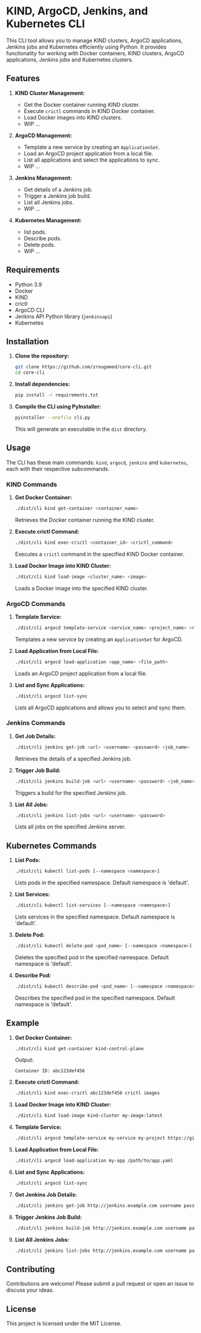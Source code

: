 # KIND, ArgoCD, Jenkins, and Kubernetes CLI

This CLI tool allows you to manage KIND clusters, ArgoCD applications, Jenkins jobs and Kubernetes efficiently using Python. It provides functionality for working with Docker containers, KIND clusters, ArgoCD applications, Jenkins jobs and Kubernetes clusters.

## Features

1. **KIND Cluster Management:**
    - Get the Docker container running KIND cluster.
    - Execute `crictl` commands in KIND Docker container.
    - Load Docker images into KIND clusters.
    - WIP ...

2. **ArgoCD Management:**
    - Template a new service by creating an `ApplicationSet`.
    - Load an ArgoCD project application from a local file.
    - List all applications and select the applications to sync.
    - WIP ...

3. **Jenkins Management:**
    - Get details of a Jenkins job.
    - Trigger a Jenkins job build.
    - List all Jenkins jobs.
    - WIP ...

4. **Kubernetes Management:**
    - list pods.
    - Describe pods.
    - Delete pods.
    - WIP ...

## Requirements

- Python 3.9
- Docker
- KIND
- crictl
- ArgoCD CLI
- Jenkins API Python library (`jenkinsapi`)
- Kubernetes

## Installation

1. **Clone the repository:**

    ```sh
    git clone https://github.com/zrougamed/core-cli.git
    cd core-cli
    ```

2. **Install dependencies:**

    ```sh
    pip install -r requirements.txt
    ```

3. **Compile the CLI using PyInstaller:**

    ```sh
    pyinstaller --onefile cli.py
    ```

    This will generate an executable in the `dist` directory.

## Usage

The CLI has these main commands: `kind`, `argocd`, `jenkins` and `kubernetes`, each with their respective subcommands.

### KIND Commands

1. **Get Docker Container:**

    ```sh
    ./dist/cli kind get-container <container_name>
    ```

    Retrieves the Docker container running the KIND cluster.

2. **Execute crictl Command:**

    ```sh
    ./dist/cli kind exec-crictl <container_id> <crictl_command>
    ```

    Executes a `crictl` command in the specified KIND Docker container.

3. **Load Docker Image into KIND Cluster:**

    ```sh
    ./dist/cli kind load-image <cluster_name> <image>
    ```

    Loads a Docker image into the specified KIND cluster.

### ArgoCD Commands

1. **Template Service:**

    ```sh
    ./dist/cli argocd template-service <service_name> <project_name> <repo_url> <path>
    ```

    Templates a new service by creating an `ApplicationSet` for ArgoCD.

2. **Load Application from Local File:**

    ```sh
    ./dist/cli argocd load-application <app_name> <file_path>
    ```

    Loads an ArgoCD project application from a local file.

3. **List and Sync Applications:**

    ```sh
    ./dist/cli argocd list-sync
    ```

    Lists all ArgoCD applications and allows you to select and sync them.

### Jenkins Commands

1. **Get Job Details:**

    ```sh
    ./dist/cli jenkins get-job <url> <username> <password> <job_name>
    ```

    Retrieves the details of a specified Jenkins job.

2. **Trigger Job Build:**

    ```sh
    ./dist/cli jenkins build-job <url> <username> <password> <job_name>
    ```

    Triggers a build for the specified Jenkins job.

3. **List All Jobs:**

    ```sh
    ./dist/cli jenkins list-jobs <url> <username> <password>
    ```

    Lists all jobs on the specified Jenkins server.

## Kubernetes Commands

1. **List Pods:**

    ```sh
    ./dist/cli kubectl list-pods [--namespace <namespace>]
    ```

    Lists pods in the specified namespace. Default namespace is 'default'.

2. **List Services:**

    ```sh
    ./dist/cli kubectl list-services [--namespace <namespace>]
    ```

    Lists services in the specified namespace. Default namespace is 'default'.

3. **Delete Pod:**

    ```sh
    ./dist/cli kubectl delete-pod <pod_name> [--namespace <namespace>]
    ```

    Deletes the specified pod in the specified namespace. Default namespace is 'default'.

4. **Describe Pod:**

    ```sh
    ./dist/cli kubectl describe-pod <pod_name> [--namespace <namespace>]
    ```

    Describes the specified pod in the specified namespace. Default namespace is 'default'.


## Example

1. **Get Docker Container:**

    ```sh
    ./dist/cli kind get-container kind-control-plane
    ```

    Output:
    ```
    Container ID: abc123def456
    ```

2. **Execute crictl Command:**

    ```sh
    ./dist/cli kind exec-crictl abc123def456 crictl images
    ```

3. **Load Docker Image into KIND Cluster:**

    ```sh
    ./dist/cli kind load-image kind-cluster my-image:latest
    ```

4. **Template Service:**

    ```sh
    ./dist/cli argocd template-service my-service my-project https://github.com/<username>/service
    ```

5. **Load Application from Local File:**

    ```sh
    ./dist/cli argocd load-application my-app /path/to/app.yaml
    ```

6. **List and Sync Applications:**

    ```sh
    ./dist/cli argocd list-sync
    ```

7. **Get Jenkins Job Details:**

    ```sh
    ./dist/cli jenkins get-job http://jenkins.example.com username password my-job
    ```

8. **Trigger Jenkins Job Build:**

    ```sh
    ./dist/cli jenkins build-job http://jenkins.example.com username password my-job
    ```

9. **List All Jenkins Jobs:**

    ```sh
    ./dist/cli jenkins list-jobs http://jenkins.example.com username password
    ```

## Contributing

Contributions are welcome! Please submit a pull request or open an issue to discuss your ideas.

## License

This project is licensed under the MIT License.
